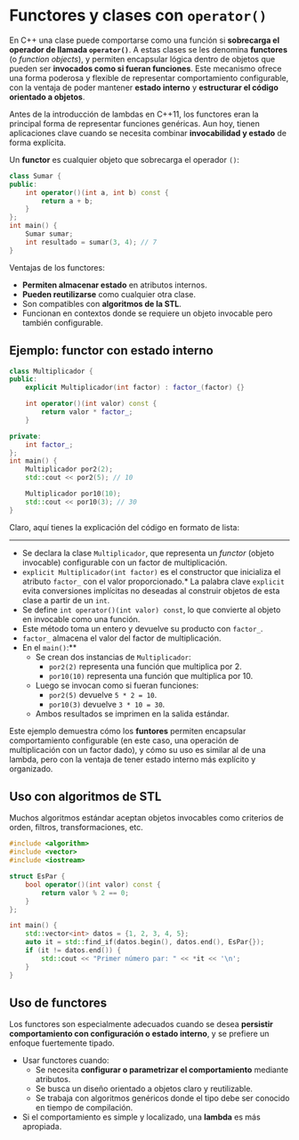 # Functores y clases con `operator()`

En C++ una clase puede comportarse como una función si **sobrecarga el operador de llamada `operator()`**. A estas clases se les denomina **functores** (o *function objects*), y permiten encapsular lógica dentro de objetos que pueden ser **invocados como si fueran funciones**. Este mecanismo ofrece una forma poderosa y flexible de representar comportamiento configurable, con la ventaja de poder mantener **estado interno** y **estructurar el código orientado a objetos**.

Antes de la introducción de lambdas en C++11, los functores eran la principal forma de representar funciones genéricas. Aun hoy, tienen aplicaciones clave cuando se necesita combinar **invocabilidad y estado** de forma explícita.

Un **functor** es cualquier objeto que sobrecarga el operador `()`:

```cpp
class Sumar {
public:
    int operator()(int a, int b) const {
        return a + b;
    }
};
int main() {
    Sumar sumar;
    int resultado = sumar(3, 4); // 7
}
```

Ventajas de los functores:

* **Permiten almacenar estado** en atributos internos.
* **Pueden reutilizarse** como cualquier otra clase.
* Son compatibles con **algoritmos de la STL**.
* Funcionan en contextos donde se requiere un objeto invocable pero también configurable.

## Ejemplo: functor con estado interno

```cpp
class Multiplicador {
public:
    explicit Multiplicador(int factor) : factor_(factor) {}

    int operator()(int valor) const {
        return valor * factor_;
    }

private:
    int factor_;
};
int main() {
    Multiplicador por2(2);
    std::cout << por2(5); // 10

    Multiplicador por10(10);
    std::cout << por10(3); // 30
}
```

Claro, aquí tienes la explicación del código en formato de lista:

---

* Se declara la clase `Multiplicador`, que representa un *functor* (objeto invocable) configurable con un factor de multiplicación.
* `explicit Multiplicador(int factor)` es el constructor que inicializa el atributo `factor_` con el valor proporcionado.* La palabra clave `explicit` evita conversiones implícitas no deseadas al construir objetos de esta clase a partir de un `int`.
* Se define `int operator()(int valor) const`, lo que convierte al objeto en invocable como una función.
* Este método toma un entero y devuelve su producto con `factor_`.
* `factor_` almacena el valor del factor de multiplicación.
* En el `main()`:**
   * Se crean dos instancias de `Multiplicador`:
     * `por2(2)` representa una función que multiplica por 2.
     * `por10(10)` representa una función que multiplica por 10.
   * Luego se invocan como si fueran funciones:
     * `por2(5)` devuelve `5 * 2 = 10`.
     * `por10(3)` devuelve `3 * 10 = 30`.
   * Ambos resultados se imprimen en la salida estándar.

Este ejemplo demuestra cómo los **funtores** permiten encapsular comportamiento configurable (en este caso, una operación de multiplicación con un factor dado), y cómo su uso es similar al de una lambda, pero con la ventaja de tener estado interno más explícito y organizado.


## Uso con algoritmos de STL

Muchos algoritmos estándar aceptan objetos invocables como criterios de orden, filtros, transformaciones, etc.

```cpp
#include <algorithm>
#include <vector>
#include <iostream>

struct EsPar {
    bool operator()(int valor) const {
        return valor % 2 == 0;
    }
};

int main() {
    std::vector<int> datos = {1, 2, 3, 4, 5};
    auto it = std::find_if(datos.begin(), datos.end(), EsPar{});
    if (it != datos.end()) {
        std::cout << "Primer número par: " << *it << '\n';
    }
}
```

## Uso de functores

Los functores son especialmente adecuados cuando se desea **persistir comportamiento con configuración o estado interno**, y se prefiere un enfoque fuertemente tipado.


* Usar functores cuando:
  * Se necesita **configurar o parametrizar el comportamiento** mediante atributos.
  * Se busca un diseño orientado a objetos claro y reutilizable.
  * Se trabaja con algoritmos genéricos donde el tipo debe ser conocido en tiempo de compilación.
* Si el comportamiento es simple y localizado, una **lambda** es más apropiada.

